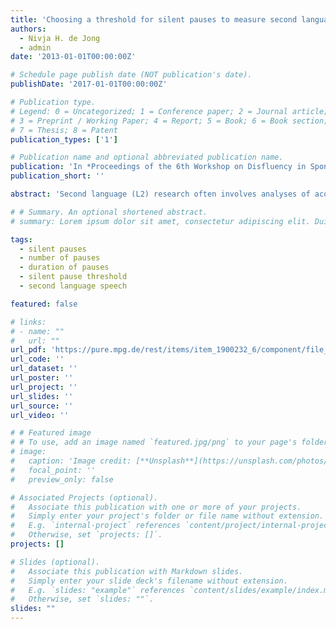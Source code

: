 ```yaml
---
title: 'Choosing a threshold for silent pauses to measure second language fluency'
authors:
  - Nivja H. de Jong
  - admin
date: '2013-01-01T00:00:00Z'

# Schedule page publish date (NOT publication's date).
publishDate: '2017-01-01T00:00:00Z'

# Publication type.
# Legend: 0 = Uncategorized; 1 = Conference paper; 2 = Journal article;
# 3 = Preprint / Working Paper; 4 = Report; 5 = Book; 6 = Book section;
# 7 = Thesis; 8 = Patent
publication_types: ['1']

# Publication name and optional abbreviated publication name.
publication: 'In *Proceedings of the 6th Workshop on Disfluency in Spontaneous Speech, DiSS* (ed. R. Eklund), 17-20'
publication_short: ''

abstract: 'Second language (L2) research often involves analyses of acoustic measures of fluency. The studies investigating fluency, however, have been difficult to compare because the measures of fluency that were used differed widely. One of the differences between studies concerns the lower cut-off point for silent pauses, which has been set anywhere between 100 ms and 1000 ms. The goal of this paper is to find an optimal cut-off point. We calculate acoustic measures of fluency using different pause thresholds and then relate these measures to a measure of L2 proficiency and to ratings on fluency.'

# # Summary. An optional shortened abstract.
# summary: Lorem ipsum dolor sit amet, consectetur adipiscing elit. Duis posuere tellus ac convallis placerat. Proin tincidunt magna sed ex sollicitudin condimentum.

tags:
  - silent pauses
  - number of pauses
  - duration of pauses
  - silent pause threshold
  - second language speech

featured: false

# links:
# - name: ""
#   url: ""
url_pdf: 'https://pure.mpg.de/rest/items/item_1900232_6/component/file_1900231/content'
url_code: ''
url_dataset: ''
url_poster: ''
url_project: ''
url_slides: ''
url_source: ''
url_video: ''

# # Featured image
# # To use, add an image named `featured.jpg/png` to your page's folder.
# image:
#   caption: 'Image credit: [**Unsplash**](https://unsplash.com/photos/pLCdAaMFLTE)'
#   focal_point: ''
#   preview_only: false

# Associated Projects (optional).
#   Associate this publication with one or more of your projects.
#   Simply enter your project's folder or file name without extension.
#   E.g. `internal-project` references `content/project/internal-project/index.md`.
#   Otherwise, set `projects: []`.
projects: []

# Slides (optional).
#   Associate this publication with Markdown slides.
#   Simply enter your slide deck's filename without extension.
#   E.g. `slides: "example"` references `content/slides/example/index.md`.
#   Otherwise, set `slides: ""`.
slides: ""
---
```


<!-- {{% callout note %}}
Click the _Cite_ button above to demo the feature to enable visitors to import publication metadata into their reference management software.
{{% /callout %}}

Supplementary notes can be added here, including [code and math](https://wowchemy.com/docs/content/writing-markdown-latex/). -->
